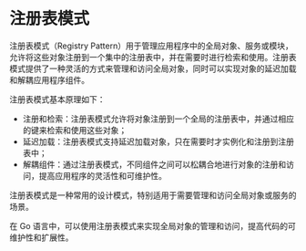 # 注册表模式

注册表模式（Registry Pattern）用于管理应用程序中的全局对象、服务或模块，允许将这些对象注册到一个集中的注册表中，并在需要时进行检索和使用。注册表模式提供了一种灵活的方式来管理和访问全局对象，同时可以实现对象的延迟加载和解耦应用程序组件。

注册表模式基本原理如下：

- 注册和检索：注册表模式允许将对象注册到一个全局的注册表中，并通过相应的键来检索和使用这些对象；
- 延迟加载：注册表模式支持延迟加载对象，只在需要时才实例化和注册到注册表中；
- 解耦组件：通过注册表模式，不同组件之间可以松耦合地进行对象的注册和访问，提高应用程序的灵活性和可维护性。

注册表模式是一种常用的设计模式，特别适用于需要管理和访问全局对象或服务的场景。

在 Go 语言中，可以使用注册表模式来实现全局对象的管理和访问，提高代码的可维护性和扩展性。
